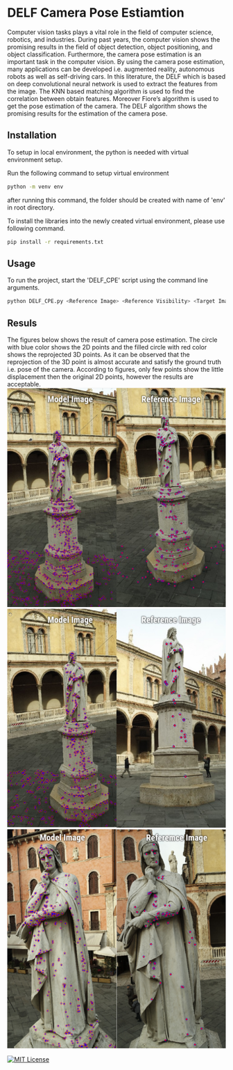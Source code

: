 
# DELF Camera Pose Estiamtion

Computer vision tasks plays a vital role in the field of computer science, robotics, and industries.
During past years, the computer vision shows the promising results in the field of object
detection, object positioning, and object classification. Furthermore, the camera pose estimation
is an important task in the computer vision. By using the camera pose estimation, many
applications can be developed i.e. augmented reality, autonomous robots as well as self-driving
cars. In this literature, the DELF which is based on deep convolutional neural network is used to
extract the features from the image. The KNN based matching algorithm is used to find the
correlation between obtain features. Moreover Fiore’s algorithm is used to get the pose
estimation of the camera. The DELF algorithm shows the promising results for the estimation of
the camera pose. 




## Installation

To setup in local environment, the python is needed with virtual environment setup.

Run the following command to setup virtual environment
```bash
python -m venv env
```

after running this command, the folder should be created with name of 'env' in root directory.

To install the libraries into the newly created virtual environment, please use following command.

```bash
pip install -r requirements.txt
```


## Usage

To run the project, start the 'DELF_CPE' script using the command line arguments.

```bash
python DELF_CPE.py <Reference Image> <Reference Visibility> <Target Image> <Target Visibility>
```


## Resuls
The figures below shows the result of camera pose estimation. The circle with blue color shows the
2D points and the filled circle with red color shows the reprojected 3D points. As it can be
observed that the reprojection of the 3D point is almost accurate and satisfy the ground truth i.e.
pose of the camera. According to figures, only few points show the little displacement then the
original 2D points, however the results are acceptable.
![App Screenshot](https://raw.githubusercontent.com/uzairrj/DELF-Camera-Pose-Estimation/main/results/result1.jpg)
![App Screenshot](https://raw.githubusercontent.com/uzairrj/DELF-Camera-Pose-Estimation/main/results/result2.jpg)
![App Screenshot](https://raw.githubusercontent.com/uzairrj/DELF-Camera-Pose-Estimation/main/results/result3.jpg)


[![MIT License](https://img.shields.io/badge/License-MIT-green.svg)](https://choosealicense.com/licenses/mit/)
